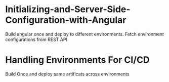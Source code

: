 # Initializing-and-Server-Side-Configuration-with-Angular
Build angular once and deploy to different environments. Fetch environment configurations from REST API


# Handling Environments For CI/CD
Build Once and deploy same artificats across environments 
